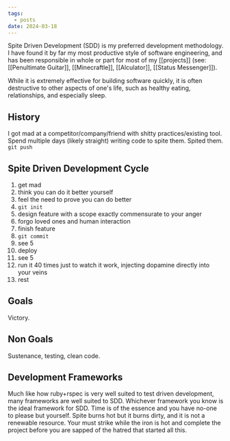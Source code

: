 ```yaml
---
tags:
  - posts
date: 2024-03-18
---
```

Spite Driven Development (SDD) is my preferred development methodology.  I have found it by far my most productive style of software engineering, and has been responsible in whole or part for most of my [[projects]] (see: [[Penultimate Guitar]], [[Minecraftle]], [[Alculator]], [[Status Messenger]]).

While it is extremely effective for building software quickly, it is often destructive to other aspects of one's life, such as healthy eating, relationships, and especially sleep.

## History

I got mad at a competitor/company/friend with shitty practices/existing tool.  Spend multiple days (likely straight) writing code to spite them.  Spited them. `git push`

## Spite Driven Development Cycle

1. get mad
2. think you can do it better yourself
3. feel the need to prove you can do better
4. `git init`
5. design feature with a scope exactly commensurate to your anger
6. forgo loved ones and human interaction
7. finish feature
8. `git commit`
9. see 5
10. deploy
11. see 5
12. run it 40 times just to watch it work, injecting dopamine directly into your veins
13. rest

## Goals

Victory.

## Non Goals

Sustenance, testing, clean code.

## Development Frameworks

Much like how ruby+rspec is very well suited to test driven development, many frameworks are well suited to SDD.  Whichever framework you know is the ideal framework for SDD.  Time is of the essence and you have no-one to please but yourself.  Spite burns hot but it burns dirty, and it is not a renewable resource.  Your must strike while the iron is hot and complete the project before you are sapped of the hatred that started all this.

